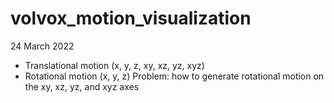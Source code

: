 # volvox_motion_visualization

24 March 2022
- Translational motion (x, y, z, xy, xz, yz, xyz)
- Rotational motion (x, y, z)
Problem: how to generate rotational motion on the xy, xz, yz, and xyz axes
